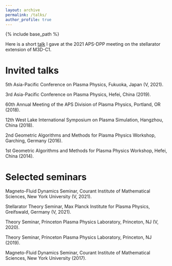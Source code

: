```yaml
---
layout: archive
permalink: /talks/
author_profile: true
---
```


{% include base_path %}

Here is a short [talk](https://vshare.sjtu.edu.cn/play/8d9297e6e5c9473df098c5a50b04e5d2) I gave at the 2021 APS-DPP meeting on the stellarator extension of M3D-C1.

Invited talks
======
  5th Asia-Pacific Conference on Plasma Physics, Fukuoka, Japan (V, 2021).

  3rd Asia-Pacific Conference on Plasma Physics, Hefei, China (2019).

  60th Annual Meeting of the APS Division of Plasma Physics, Portland, OR (2018).

  12th West Lake International Symposium on Plasma Simulation, Hangzhou, China (2018).

  2nd Geometric Algorithms and Methods for Plasma Physics Workshop, Garching, Germany (2016).

  1st Geometric Algorithms and Methods for Plasma Physics Workshop, Hefei, China (2014).

Selected seminars
======
  Magneto-Fluid Dynamics Seminar, Courant Institute of Mathematical Sciences, New York University (V, 2021).

  Stellarator Theory Seminar, Max Planck Institute for Plasma Physics, Greifswald, Germany (V, 2021).

  Theory Seminar, Princeton Plasma Physics Laboratory, Princeton, NJ (V, 2020).

  Theory Seminar, Princeton Plasma Physics Laboratory, Princeton, NJ (2019).

  Magneto-Fluid Dynamics Seminar, Courant Institute of Mathematical Sciences, New York University (2017).

